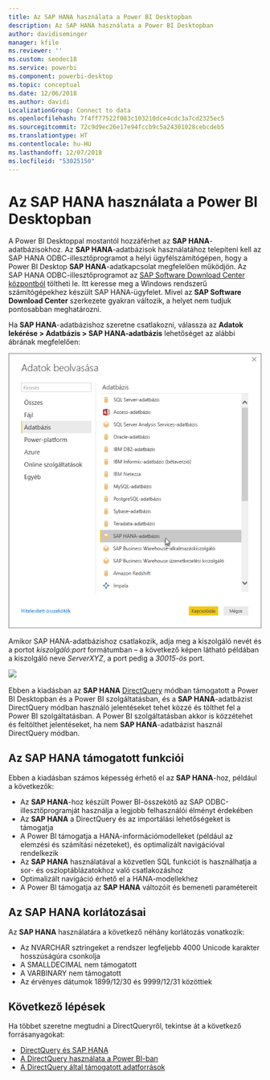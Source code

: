 ```yaml
---
title: Az SAP HANA használata a Power BI Desktopban
description: Az SAP HANA használata a Power BI Desktopban
author: davidiseminger
manager: kfile
ms.reviewer: ''
ms.custom: seodec18
ms.service: powerbi
ms.component: powerbi-desktop
ms.topic: conceptual
ms.date: 12/06/2018
ms.author: davidi
LocalizationGroup: Connect to data
ms.openlocfilehash: 7f4ff77522f083c103210dce4cdc3a7cd2325ec5
ms.sourcegitcommit: 72c9d9ec26e17e94fccb9c5a24301028cebcdeb5
ms.translationtype: HT
ms.contentlocale: hu-HU
ms.lasthandoff: 12/07/2018
ms.locfileid: "53025150"
---
```

# <a name="use-sap-hana-in-power-bi-desktop"></a>Az SAP HANA használata a Power BI Desktopban
A Power BI Desktoppal mostantól hozzáférhet az **SAP HANA**-adatbázisokhoz. Az **SAP HANA**-adatbázisok használatához telepíteni kell az SAP HANA ODBC-illesztőprogramot a helyi ügyfélszámítógépen, hogy a Power BI Desktop **SAP HANA**-adatkapcsolat megfelelően működjön. Az SAP HANA ODBC-illesztőprogramot az [SAP Software Download Center központból](https://support.sap.com/swdc) töltheti le. Itt keresse meg a Windows rendszerű számítógépekhez készült SAP HANA-ügyfelet. Mivel az **SAP Software Download Center** szerkezete gyakran változik, a helyet nem tudjuk pontosabban meghatározni.

Ha **SAP HANA**-adatbázishoz szeretne csatlakozni, válassza az **Adatok lekérése > Adatbázis > SAP HANA-adatbázis** lehetőséget az alábbi ábrának megfelelően:

![](media/desktop-sap-hana/sap-hana-1.png)

Amikor SAP HANA-adatbázishoz csatlakozik, adja meg a kiszolgáló nevét és a portot *kiszolgáló:port* formátumban – a következő képen látható példában a kiszolgáló neve *ServerXYZ*, a port pedig a *30015-ös* port.

![](media/desktop-sap-hana/sap-hana-2.png)

Ebben a kiadásban az **SAP HANA** [DirectQuery](desktop-directquery-sap-hana.md) módban támogatott a Power BI Desktopban és a Power BI szolgáltatásban, és a **SAP HANA**-adatbázist DirectQuery módban használó jelentéseket tehet közzé és tölthet fel a Power BI szolgáltatásban. A Power BI szolgáltatásban akkor is közzétehet és feltölthet jelentéseket, ha nem **SAP HANA**-adatbázist használ DirectQuery módban.

## <a name="supported-features-for-sap-hana"></a>Az SAP HANA támogatott funkciói
Ebben a kiadásban számos képesség érhető el az **SAP HANA**-hoz, például a következők:

* Az **SAP HANA**-hoz készült Power BI-összekötő az SAP ODBC-illesztőprogramját használja a legjobb felhasználói élményt érdekében
* Az **SAP HANA** a DirectQuery és az importálási lehetőségeket is támogatja
* A Power BI támogatja a HANA-információmodelleket (például az elemzési és számítási nézeteket), és optimalizált navigációval rendelkezik
* Az **SAP HANA** használatával a közvetlen SQL funkciót is használhatja a sor- és oszloptáblázatokhoz való csatlakozáshoz
* Optimalizált navigáció érhető el a HANA-modellekhez
* A Power BI támogatja az **SAP HANA** változóit és bemeneti paramétereit

## <a name="limitations-of-sap-hana"></a>Az SAP HANA korlátozásai
Az **SAP HANA** használatára a következő néhány korlátozás vonatkozik:

* Az NVARCHAR sztringeket a rendszer legfeljebb 4000 Unicode karakter hosszúságúra csonkolja
* A SMALLDECIMAL nem támogatott
* A VARBINARY nem támogatott
* Az érvényes dátumok 1899/12/30 és 9999/12/31 közöttiek


## <a name="next-steps"></a>Következő lépések
Ha többet szeretne megtudni a DirectQueryről, tekintse át a következő forrásanyagokat:

* [DirectQuery és SAP HANA](desktop-directquery-sap-hana.md)
* [A DirectQuery használata a Power BI-ban](desktop-directquery-about.md)
* [A DirectQuery által támogatott adatforrások](desktop-directquery-data-sources.md)

